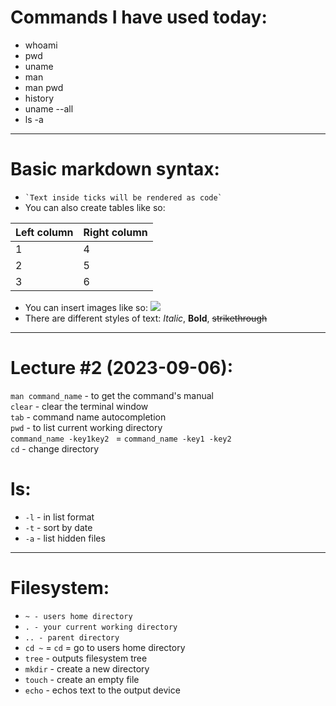 # Commands I have used today:
- whoami
- pwd
- uname
- man
- man pwd
- history
- uname --all
- ls -a

***

# Basic markdown syntax:
- ``` `Text inside ticks will be rendered as code` ```
- You can also create tables like so:  

| Left column   | Right column  |  
| ------------- | ------------- |  
| 1             | 4             |  
| 2             | 5             |  
| 3             | 6             |  

- You can insert images like so:
![](https://github.blog/wp-content/uploads/2021/12/GitHub-code-search_banner.png?fit=1200%2C630)
- There are different styles of text:
_Italic_,
__Bold__,
~~strikethrough~~

***
# Lecture #2 (2023-09-06):

`man command_name` - to get the command's manual  
`clear` - clear the terminal window  
`tab` - command name autocompletion  
`pwd` - to list current working directory  
`command_name -key1key2 ` = `command_name -key1 -key2`  
`cd` - change directory  

# ls:  
- `-l` - in list format  
- `-t` - sort by date  
- `-a` - list hidden files

***

# Filesystem:
- ```~ - users home directory```  
- `. - your current working directory`
- `.. - parent directory`  
- `cd ~` = `cd` = go to users home directory  
- `tree` - outputs filesystem tree  
- `mkdir` - create a new directory
- `touch` - create an empty file
- `echo` - echos text to the output device
